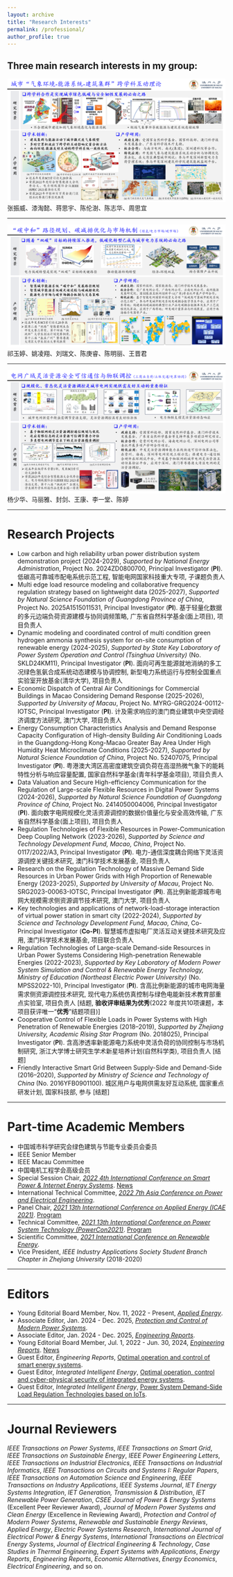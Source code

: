 ```yaml
---
layout: archive
title: "Research Interests"
permalink: /professional/
author_profile: true
---
```




## Three main research interests in my group:

![Editing a markdown file for a talk](/images/interest1.png)
张振威、漆淘懿、蒋思宇、陈伦澍、陈志华、周思宜

------

![Editing a markdown file for a talk](/images/interest2.png)
祁玉婷、姚凌翔、刘瑞文、陈庚睿、陈明丽、王晋君

------

![Editing a markdown file for a talk](/images/interest3.png)
杨少华、马丽雅、封剑、王康、李一堂、陈婷





------

# **Research Projects**

-  Low carbon and high reliability urban power distribution system demonstration project (2024-2029), *Supported by National Energy Administration*, Project No. 2024ZD0800700, Principal Investigator (**PI**). 低碳高可靠城市配电系统示范工程, 智能电网国家科技重大专项, 子课题负责人
-  Multi edge load resource modeling and collaborative frequency regulation strategy based on lightweight data (2025-2027), *Supported by Natural Science Foundation of Guangdong Province of China*, Project No. 2025A1515011531, Principal Investigator (**PI**). 基于轻量化数据的多元边端负荷资源建模与协同调频策略, 广东省自然科学基金(面上项目), 项目负责人
-  Dynamic modeling and coordinated control of multi condition green hydrogen ammonia synthesis system for on-site consumption of renewable energy (2024-2025), *Supported by State Key Laboratory of Power System Operation and Control (Tsinghua University)* (No. SKLD24KM11), Principal Investigator (**PI**). 面向可再生能源就地消纳的多工况绿色氢氨合成系统动态建模与协调控制, 新型电力系统运行与控制全国重点实验室开放基金(清华大学), 项目负责人
-  Economic Dispatch of Central Air Conditionings for Commercial Buildings in Macao Considering Demand Response (2025-2026), *Supported by University of Macau*, Project No.  MYRG-GRG2024-00112-IOTSC, Principal Investigator (**PI**). 计及需求响应的澳门商业建筑中央空调经济调度方法研究, 澳门大学, 项目负责人
- Energy Consumption Characteristics Analysis and Demand Response Capacity Configuration of High-density Building Air Conditioning Loads in the Guangdong-Hong Kong-Macao Greater Bay Area Under High Humidity Heat Microclimate Conditions (2025-2027), *Supported by Natural Science Foundation of China*, Project No. 52407075, Principal Investigator (**PI**). 粤港澳大湾区高密度建筑空调负荷在高湿热微气象下的能耗特性分析与响应容量配置, 国家自然科学基金(青年科学基金项目), 项目负责人
- Data Valuation and Secure High-efficiency Communication for the Regulation of Large-scale Flexible Resources in Digital Power Systems (2024-2026), *Supported by Natural Science Foundation of Guangdong Province of China*, Project No. 2414050004006, Principal Investigator (**PI**). 面向数字电网规模化灵活资源调控的数据价值量化与安全高效传输, 广东省自然科学基金(面上项目), 项目负责人
- Regulation Technologies of Flexible Resources in Power-Communication Deep Coupling Network (2023-2026), *Supported by Science and Technology Development Fund, Macao, China*, Project No. 0117/2022/A3, Principal Investigator (**PI**). 电力-通信深度耦合网络下灵活资源调控关键技术研究, 澳门科学技术发展基金, 项目负责人
- Research on the Regulation Technology of Massive Demand Side Resources in Urban Power Grids with High Proportion of Renewable Energy (2023-2025), *Supported by University of Macau*, Project No. SRG2023-00063-IOTSC, Principal Investigator (**PI**). 高比例新能源城市电网大规模需求侧资源调节技术研究, 澳门大学, 项目负责人
- Key technologies and applications of network-load-storage interaction of virtual power station in smart city (2022-2024), *Supported by Science and Technology Development Fund, Macao, China*, Co-Principal Investigator (**Co-PI**). 智慧城市虚拟电厂灵活互动关键技术研究及应用, 澳门科学技术发展基金, 项目联合负责人
- Regulation Technologies of Large-scale Demand-side Resources in Urban Power Systems Considering High-penetration Renewable Energies (2022-2023),  *Supported by Key Laboratory of Modern Power System Simulation and Control & Renewable Energy Technology, Ministry of Education (Northeast Electric Power University)* (No. MPSS2022-10), Principal Investigator (**PI**). 含高比例新能源的城市电网海量需求侧资源调控技术研究, 现代电力系统仿真控制与绿色电能新技术教育部重点实验室, 项目负责人 [结题, **验收评审结果为优秀**(2022 年度共10项课题，本项目获评唯一“**优秀**”结题项目)]
- Cooperative Control of Flexible Loads in Power Systems with High Penetration of Renewable Energies (2018–2019), *Supported by Zhejiang University, Academic Rising Star Program* (No. 2018025), Principal Investigator (**PI**). 含高渗透率新能源电力系统中灵活负荷的协同控制与市场机制研究, 浙江大学博士研究生学术新星培养计划(自然科学类), 项目负责人 [结题]
- Friendly Interactive Smart Grid Between Supply-Side and Demand-Side (2016–2020), *Supported by Ministry of Science and Technology of China* (No. 2016YFB0901100). 城区用户与电网供需友好互动系统, 国家重点研发计划, 国家科技部, 参与 [结题]

------


# **Part-time Academic Members**

- 中国城市科学研究会绿色建筑与节能专业委员会委员
- IEEE Senior Member
- IEEE Macau Committee
- 中国电机工程学会高级会员
- Special Session Chair, *[2022 4th International Conference on Smart Power & Internet Energy Systems](http://www.icspies.org/index.html)*. [News](https://mp.weixin.qq.com/s/i4-b8Mj30ufvDKmqNfPyiQ)
- International Technical Committee, [*2022 7th Asia Conference on Power and Electrical Engineering*](https://www.acpee.net/index.html).
- Panel Chair, *[2021 13th International Conference on Applied Energy (ICAE 2021)](https://applied-energy.org/icae2021/#hero1)*. [Program](https://huihongxun.github.io/files/Professional_Activities/ICAE2021-Program-Book.pdf)
- Technical Committee, *[2021 13th International Conference on Power System Technology (PowerCon2021)](http://powercon2021.csee.org.cn/index.html)*. [Program](https://huihongxun.github.io/files/Professional_Activities/PowerCon2021-Advanced-Program.pdf)
- Scientific Committee, *[2021 International Conference on Renewable Energy](https://premc.org/conferences/icren-renewable-energy/Committee/#menu)*.
- Vice President, *IEEE Industry Applications Society Student Branch Chapter in Zhejiang University* (2018-2020)

<!--Director, *IEEE PES Electric Vehicle Satellite Committee-China*, *Energy and Transportation Nexus Subcommittee* --> <!-- Program Committee, *2021 International Conference on Power System and Energy Internet*. [Link](http://www.posei.net/) --> <!-- Scientific Committee, *2022 International Conference on Civil, Structural and Environmental Engineering*. [Link](https://www.albedomeetings.com/civilmeet/index.php#) -->





------

# **Editors**  

- Young Editorial Board Member, Nov. 11, 2022 - Present, *[Applied Energy](https://www.journals.elsevier.com/applied-energy)*.
- Associate Editor, Jan. 2024 - Dec. 2025, *[Protection and Control of Modern Power Systems](http://www.pcmp.info/pcmp/ch/index.aspx)*.
- Associate Editor, Jan. 2024 - Dec. 2025, [*Engineering Reports*](https://onlinelibrary.wiley.com/journal/25778196).
- Young Editorial Board Member, Jul. 1, 2022 - Jun. 30, 2024, *[Engineering Reports](https://onlinelibrary.wiley.com/journal/25778196)*. [News](https://mp.weixin.qq.com/s/_w874Yys0uEbGtTd5kBrjg)
- Guest Editor, *Engineering Reports*, [Optimal operation and control of smart energy systems](https://onlinelibrary.wiley.com/toc/25778196/2023/5/10).
- Guest Editor, *Integrated Intelligent Energy*, [Optimal operation, control and cyber-physical security of integrated energy systems](http://www.hdpower.net/CN/news/news89.shtml).
- Guest Editor, *Integrated Intelligent Energy*, [Power System Demand-Side Load Regulation Technologies based on IoTs](https://huihongxun.github.io/files/Professional_Activities/综合智慧能源_2022年2期_电子版.pdf).





------

# **Journal Reviewers** 

*IEEE Transactions on Power Systems*, *IEEE Transactions on Smart Grid*, *IEEE Transactions on Sustainable Energy*, *IEEE Power Engineering Letters*, *IEEE Transactions on Industrial Electronics*, *IEEE Transactions on Industrial Informatics*, *IEEE Transactions on Circuits and Systems I: Regular Papers*, *IEEE Transactions on Automation Science and Engineering*, *IEEE Transactions on Industry Applications*, *IEEE Systems Journal*, *IET Energy Systems Integration*, *IET Generation, Transmission & Distribution*, *IET Renewable Power Generation*, *CSEE Journal of Power & Energy Systems* (Excellent Peer Reviewer Award), *Journal of Modern Power Systems and Clean Energy* (Excellence in Reviewing Award), *Protection and Control of Modern Power Systems*, *Renewable and Sustainable Energy Reviews*, *Applied Energy*, *Electric Power Systems Research*, *International Journal of Electrical Power & Energy Systems*, *International Transactions on Electrical Energy Systems*, *Journal of Electrical Engineering & Technology*, *Case Studies in Thermal Engineering*, *Expert Systems with Applications*, *Energy Reports*, *Engineering Reports*, *Economic Alternatives*, *Energy Economics*, *Electrical Engineering*, and so on.

